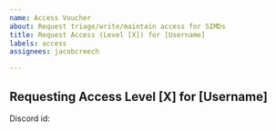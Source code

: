 ```yaml
---
name: Access Voucher
about: Request triage/write/maintain access for SIMDs
title: Request Access (Level [X]) for [Username]
labels: access
assignees: jacobcreech

---
```


## Requesting Access Level [X] for [Username]
<!--
  Access requests are defined in SIMD-0007
  It is up to you as the requester to gather the
  appropriate number of vouchers from others.
-->
Discord id<!-- Optional -->:

